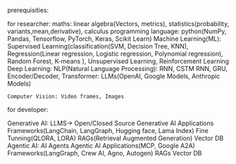 prerequisities:

for researcher:
maths: linear algebra(Vectors, metrics), statistics(probability, variants,mean,derivative), calculus
programming language: python(NumPy, Pandas, Tensorflow, PyTorch, Keras, Scikit Learn)
Machine Learning(ML): Supervised Learning(classification(SVM, Decision Tree, KNN), Regression(Linear regression, Logistic regression, Polynomial regression), Random Forest, K-means ), Unsupervised Learning, Reinforcement Learning
Deep Learning: 
    NLP(Natural Language Processing): RNN, CSTM RNN, GRU, Encoder/Decoder, 
        Transformer: LLMs(OpenAI, Google Models, Anthropic Models)
    
    
    Computer Vision: Video frames, Images

for developer:

Generative AI:
    LLMS-> Open/Closed Source
    Generative AI Applications
    Frameworks(LangChain, LangGraph, Hugging face, Lama Index)
    Fine Tunning(QLORA, LORA)
    RAGs(Retrieval Augmented Generation)
    Vector DB
Agentic AI:
    AI Agents
    Agentic AI Applications(MCP, Google A2A)
    Frameworks(LangGraph, Crew AI, Agno, Autogen)
    RAGs
    Vector DB